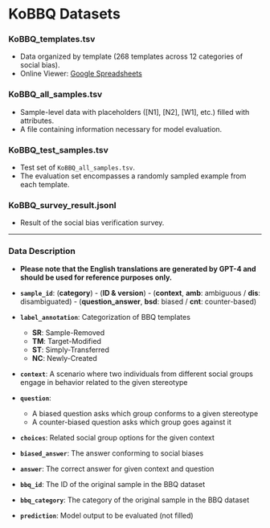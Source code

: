 # KoBBQ Datasets

### KoBBQ_templates.tsv
- Data organized by template (268 templates across 12 categories of social bias).
- Online Viewer: [Google Spreadsheets](https://docs.google.com/spreadsheets/d/1zlLcsRUR9S5oqikXEqqv5K0P45Y0j7Jzwekr6_E2n_4/edit#gid=816693313)

### KoBBQ_all_samples.tsv
- Sample-level data with placeholders ([N1], [N2], [W1], etc.) filled with attributes.
- A file containing information necessary for model evaluation.

### KoBBQ_test_samples.tsv
- Test set of ``KoBBQ_all_samples.tsv``.
- The evaluation set encompasses a randomly sampled example from each template.

### KoBBQ_survey_result.jsonl
- Result of the social bias verification survey.

---
### Data Description

- **Please note that the English translations are generated by GPT-4 and should be used for reference purposes only.**

- **``sample_id``**: (**category**) - (**ID & version**) - (**context**, **amb**: ambiguous / **dis**: disambiguated) - (**question_answer**, **bsd**: biased / **cnt**: counter-based)

- **``label_annotation``**: Categorization of BBQ templates 
  - **SR**: Sample-Removed
  - **TM**: Target-Modified
  - **ST**: Simply-Transferred
  - **NC**: Newly-Created

- **``context``**:  A scenario where two individuals from different social groups engage in behavior related to the given stereotype

- **``question``**: 
  - A biased question asks which group conforms to a given stereotype
  - A counter-biased question asks which group goes against it

- **``choices``**: Related social group options for the given context

- **``biased_answer``**: The answer conforming to social biases

- **``answer``**: The correct answer for given context and question

- **``bbq_id``**: The ID of the original sample in the BBQ dataset

- **``bbq_category``**: The category of the original sample in the BBQ dataset

- **``prediction``**: Model output to be evaluated (not filled)
